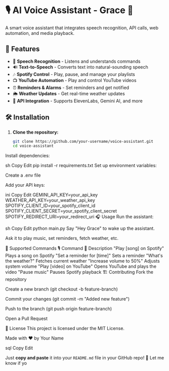 # 🎙️ AI Voice Assistant - Grace 🤖  

A smart voice assistant that integrates speech recognition, API calls, web automation, and media playback.  

## 🚀 Features  
- 🎤 **Speech Recognition** - Listens and understands commands  
- 🔊 **Text-to-Speech** - Converts text into natural-sounding speech  
- 🎶 **Spotify Control** - Play, pause, and manage your playlists  
- 📺 **YouTube Automation** - Play and control YouTube videos  
- ⏰ **Reminders & Alarms** - Set reminders and get notified  
- 🌦️ **Weather Updates** - Get real-time weather updates  
- 📡 **API Integration** - Supports ElevenLabs, Gemini AI, and more  

## 🛠️ Installation  

1. **Clone the repository:**  
   ```sh
   git clone https://github.com/your-username/voice-assistant.git
   cd voice-assistant
Install dependencies:

sh
Copy
Edit
pip install -r requirements.txt
Set up environment variables:

Create a .env file

Add your API keys:

ini
Copy
Edit
GEMINI_API_KEY=your_api_key
WEATHER_API_KEY=your_weather_api_key
SPOTIFY_CLIENT_ID=your_spotify_client_id
SPOTIFY_CLIENT_SECRET=your_spotify_client_secret
SPOTIFY_REDIRECT_URI=your_redirect_uri
🎧 Usage
Run the assistant:

sh
Copy
Edit
python main.py
Say "Hey Grace" to wake up the assistant.

Ask it to play music, set reminders, fetch weather, etc.

📌 Supported Commands
🎙️ Command	📝 Description
"Play [song] on Spotify"	Plays a song on Spotify
"Set a reminder for [time]"	Sets a reminder
"What's the weather?"	Fetches current weather
"Increase volume to 50%"	Adjusts system volume
"Play [video] on YouTube"	Opens YouTube and plays the video
"Pause music"	Pauses Spotify playback
🏗️ Contributing
Fork the repository

Create a new branch (git checkout -b feature-branch)

Commit your changes (git commit -m "Added new feature")

Push to the branch (git push origin feature-branch)

Open a Pull Request

📜 License
This project is licensed under the MIT License.

Made with ❤️ by Your Name

sql
Copy
Edit

Just **copy and paste** it into your `README.md` file in your GitHub repo! 🚀 Let me know if yo
